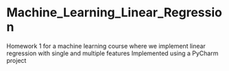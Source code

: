 # Machine_Learning_Linear_Regression
Homework 1 for a machine learning course where we implement linear regression with single and multiple features
Implemented using a PyCharm project
